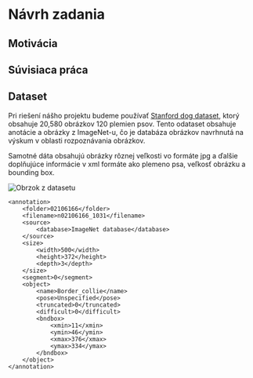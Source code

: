 # Návrh zadania

## Motivácia

## Súvisiaca práca

## Dataset

Pri riešení nášho projektu budeme používať [Stanford dog dataset](http://vision.stanford.edu/aditya86/ImageNetDogs/), ktorý obsahuje 20,580 obrázkov 120 plemien psov. Tento odataset obsahuje anotácie a obrázky z ImageNet-u, čo je databáza obrázkov navrhnutá na výskum v oblasti rozpoznávania obrázkov.

Samotné dáta obsahujú obrázky rôznej veľkosti vo formáte jpg a ďalšie doplňujúce informácie v xml formáte ako plemeno psa, veľkosť obrázku a bounding box.

![Obrzok z datasetu](doggo.png)

```
<annotation>
	<folder>02106166</folder>
	<filename>n02106166_1031</filename>
	<source>
		<database>ImageNet database</database>
	</source>
	<size>
		<width>500</width>
		<height>372</height>
		<depth>3</depth>
	</size>
	<segment>0</segment>
	<object>
		<name>Border_collie</name>
		<pose>Unspecified</pose>
		<truncated>0</truncated>
		<difficult>0</difficult>
		<bndbox>
			<xmin>11</xmin>
			<ymin>46</ymin>
			<xmax>376</xmax>
			<ymax>334</ymax>
		</bndbox>
	</object>
</annotation>
```



